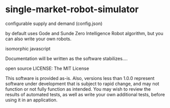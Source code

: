 single-market-robot-simulator
========

configurable supply and demand (config.json)

by default uses Gode and Sunde Zero Intelligence Robot algorithm, but you can also write your own robots.

isomorphic javascript

Documentation will be written as the software stabilizes....

open source LICENSE: The MIT License

This software is provided as-is.  Also, versions less than 1.0.0 represent software under development that is subject
to rapid change, and may not function or not fully function as intended. You may wish to review the results of 
automated tests, as well as write your own additional tests, before using it in an application.


